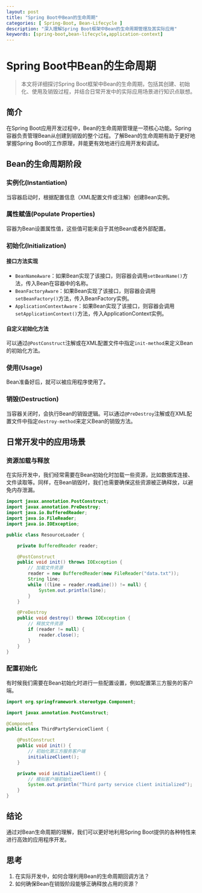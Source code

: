 ```yaml
---
layout: post
title: "Spring Boot中Bean的生命周期"
categories: [ Spring-Boot, Bean-Lifecycle ]
description: "深入理解Spring Boot框架中Bean的生命周期管理及其实际应用"
keywords: [spring-boot,bean-lifecycle,application-context]
---
```


# Spring Boot中Bean的生命周期

> 本文将详细探讨Spring Boot框架中Bean的生命周期，包括其创建、初始化、使用及销毁过程，并结合日常开发中的实际应用场景进行知识点联想。

## 简介

在Spring Boot应用开发过程中，Bean的生命周期管理是一项核心功能。Spring容器负责管理Bean从创建到销毁的整个过程。了解Bean的生命周期有助于更好地掌握Spring Boot的工作原理，并能更有效地进行应用开发和调试。

## Bean的生命周期阶段

### 实例化(Instantiation)

当容器启动时，根据配置信息（XML配置文件或注解）创建Bean实例。

### 属性赋值(Populate Properties)

容器为Bean设置属性值，这些值可能来自于其他Bean或者外部配置。

### 初始化(Initialization)

#### 接口方法实现

- `BeanNameAware`：如果Bean实现了该接口，则容器会调用`setBeanName()`方法，传入Bean在容器中的名称。
- `BeanFactoryAware`：如果Bean实现了该接口，则容器会调用`setBeanFactory()`方法，传入BeanFactory实例。
- `ApplicationContextAware`：如果Bean实现了该接口，则容器会调用`setApplicationContext()`方法，传入ApplicationContext实例。

#### 自定义初始化方法

可以通过`@PostConstruct`注解或在XML配置文件中指定`init-method`来定义Bean的初始化方法。

### 使用(Usage)

Bean准备好后，就可以被应用程序使用了。

### 销毁(Destruction)

当容器关闭时，会执行Bean的销毁逻辑。可以通过`@PreDestroy`注解或在XML配置文件中指定`destroy-method`来定义Bean的销毁方法。

## 日常开发中的应用场景

### 资源加载与释放

在实际开发中，我们经常需要在Bean初始化时加载一些资源，比如数据库连接、文件读取等。同样，在Bean销毁时，我们也需要确保这些资源被正确释放，以避免内存泄漏。

```java
import javax.annotation.PostConstruct;
import javax.annotation.PreDestroy;
import java.io.BufferedReader;
import java.io.FileReader;
import java.io.IOException;

public class ResourceLoader {

    private BufferedReader reader;

    @PostConstruct
    public void init() throws IOException {
        // 加载文件资源
        reader = new BufferedReader(new FileReader("data.txt"));
        String line;
        while ((line = reader.readLine()) != null) {
            System.out.println(line);
        }
    }

    @PreDestroy
    public void destroy() throws IOException {
        // 释放文件资源
        if (reader != null) {
            reader.close();
        }
    }
}
```

### 配置初始化

有时候我们需要在Bean初始化时进行一些配置设置，例如配置第三方服务的客户端。

```java
import org.springframework.stereotype.Component;

import javax.annotation.PostConstruct;

@Component
public class ThirdPartyServiceClient {

    @PostConstruct
    public void init() {
        // 初始化第三方服务客户端
        initializeClient();
    }

    private void initializeClient() {
        // 模拟客户端初始化
        System.out.println("Third party service client initialized");
    }
}
```

## 结论

通过对Bean生命周期的理解，我们可以更好地利用Spring Boot提供的各种特性来进行高效的应用程序开发。

## 思考

1. 在实际开发中，如何合理利用Bean的生命周期回调方法？
2. 如何确保Bean在销毁阶段能够正确释放占用的资源？